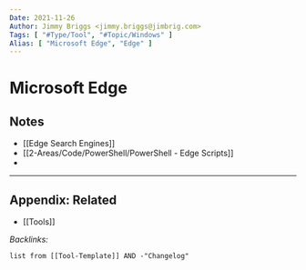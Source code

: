 ```yaml
---
Date: 2021-11-26
Author: Jimmy Briggs <jimmy.briggs@jimbrig.com>
Tags: [ "#Type/Tool", "#Topic/Windows" ]
Alias: [ "Microsoft Edge", "Edge" ]
---
```


# Microsoft Edge

## Notes

- [[Edge Search Engines]]
- [[2-Areas/Code/PowerShell/PowerShell - Edge Scripts]]
- 


***

## Appendix: Related

- [[Tools]]

*Backlinks:*

```dataview
list from [[Tool-Template]] AND -"Changelog"
```